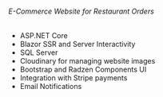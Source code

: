 <h6 class="mt-3">E-Commerce Website for Restaurant Orders</h6>
          <ul>
            <li>ASP.NET Core</li>
            <li>Blazor SSR and Server Interactivity</li>
            <li>SQL Server</li>
            <li>Cloudinary for managing website images</li>
            <li>Bootstrap and Radzen Components UI</li>
            <li>Integration with Stripe payments</li>
            <li>Email Notifications</li>
          </ul>                 
